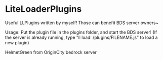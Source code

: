 # LiteLoaderPlugins
Useful LLPlugins written by myself! Those can benefit BDS server owners~

Usage:
Put the plugin file in the plugins folder, and start the BDS server!
(If the server is already running, type "ll load ./plugins/FILENAME.js" to load a new plugin)

HelmetGreen from OriginCity bedrock server
